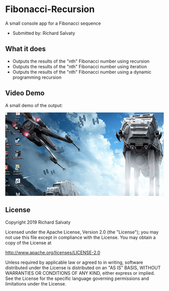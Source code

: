 # Fibonacci-Recursion

A small console app for a Fibonacci sequence

* Submitted by: Richard Salvaty

## What it does

* Outputs the results of the "nth" Fibonacci number using recursion
* Outputs the results of the "nth" Fibonacci number using iteration
* Outputs the results of the "nth" Fibonacci number using a dynamic programming recursion

## Video Demo

A small demo of the output:

<img src='fib_demo.gif' title='Fibonacci Recursion animated demo' alt='Fibonacci Recursion demo' />

## License

Copyright 2019 Richard Salvaty

Licensed under the Apache License, Version 2.0 (the "License");
you may not use this file except in compliance with the License.
You may obtain a copy of the License at

http://www.apache.org/licenses/LICENSE-2.0

Unless required by applicable law or agreed to in writing, software
distributed under the License is distributed on an "AS IS" BASIS,
WITHOUT WARRANTIES OR CONDITIONS OF ANY KIND, either express or implied.
See the License for the specific language governing permissions and
limitations under the License.
